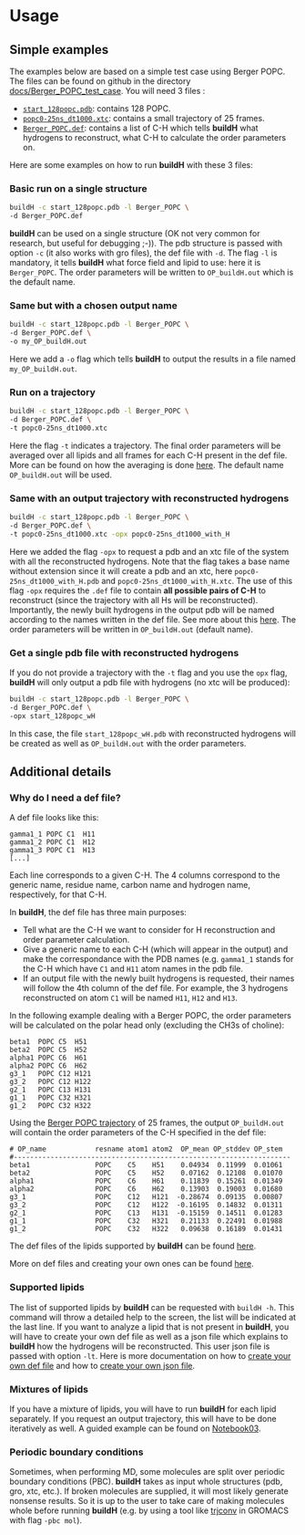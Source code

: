 # Usage


## Simple examples

The examples below are based on a simple test case using Berger POPC. The files can be found on github in the directory [docs/Berger_POPC_test_case](https://github.com/patrickfuchs/buildH/tree/master/docs/Berger_POPC_test_case). You will need 3 files :

- [`start_128popc.pdb`](https://github.com/patrickfuchs/buildH/blob/master/docs/Berger_POPC_test_case/start_128popc.pdb): contains 128 POPC.
- [`popc0-25ns_dt1000.xtc`](https://github.com/patrickfuchs/buildH/blob/master/docs/Berger_POPC_test_case/popc0-25ns_dt1000.xtc): contains a small trajectory of 25 frames.
- [`Berger_POPC.def`](https://github.com/patrickfuchs/buildH/blob/master/docs/Berger_POPC_test_case/Berger_POPC.def): contains a list of C-H which tells **buildH** what hydrogens to reconstruct, what C-H to calculate the order parameters on.


Here are some examples on how to run **buildH** with these 3 files:

### Basic run on a single structure

```bash
buildH -c start_128popc.pdb -l Berger_POPC \
-d Berger_POPC.def
```

**buildH** can be used on a single structure (OK not very common for research, but useful for debugging ;-)). The pdb structure is passed with option `-c` (it also works with gro files), the def file with `-d`. The flag `-l` is mandatory, it tells **buildH** what force field and lipid to use: here it is `Berger_POPC`. The order parameters will be written to `OP_buildH.out` which is the default name.

### Same but with a chosen output name

```bash
buildH -c start_128popc.pdb -l Berger_POPC \
-d Berger_POPC.def \
-o my_OP_buildH.out
```

Here we add a `-o` flag which tells **buildH** to output the results in a file named `my_OP_buildH.out`.

### Run on a trajectory

```bash
buildH -c start_128popc.pdb -l Berger_POPC \
-d Berger_POPC.def \
-t popc0-25ns_dt1000.xtc
```

Here the flag `-t` indicates a trajectory. The final order parameters will be averaged over all lipids and all frames for each C-H present in the def file. More can be found on how the averaging is done [here](order_parameter.md). The default name `OP_buildH.out` will be used.

### Same with an output trajectory with reconstructed hydrogens

```bash
buildH -c start_128popc.pdb -l Berger_POPC \
-d Berger_POPC.def \
-t popc0-25ns_dt1000.xtc -opx popc0-25ns_dt1000_with_H
```

Here we added the flag `-opx` to request a pdb and an xtc file of the system with all the reconstructed hydrogens. Note that the flag takes a base name without extension since it will create a pdb and an xtc, here `popc0-25ns_dt1000_with_H.pdb` and `popc0-25ns_dt1000_with_H.xtc`. The use of this flag `-opx` requires the `.def` file to contain **all possible pairs of C-H** to reconstruct (since the trajectory with all Hs will be reconstructed). Importantly, the newly built hydrogens in the output pdb will be named according to the names written in the def file. See more about this [here](def_format.md). The order parameters will be written in `OP_buildH.out` (default name).

### Get a single pdb file with reconstructed hydrogens

If you do not provide a trajectory with the `-t` flag and you use the `opx` flag, **buildH** will only output a pdb file with hydrogens (no xtc will be produced):

```bash
buildH -c start_128popc.pdb -l Berger_POPC \
-d Berger_POPC.def \
-opx start_128popc_wH
```

In this case, the file `start_128popc_wH.pdb` with reconstructed hydrogens will be created as well as `OP_buildH.out` with the order parameters.

## Additional details

### Why do I need a def file?

A def file looks like this:

```
gamma1_1 POPC C1  H11
gamma1_2 POPC C1  H12
gamma1_3 POPC C1  H13
[...]
```

Each line corresponds to a given C-H. The 4 columns correspond to the generic name, residue name, carbon name and hydrogen name, respectively, for that C-H.

In **buildH**, the def file has three main purposes:

- Tell what are the C-H we want to consider for H reconstruction and order parameter calculation.
- Give a generic name to each C-H (which will appear in the output) and make the correspondance with the PDB names (e.g. `gamma1_1` stands for the C-H which have `C1` and `H11` atom names in the pdb file.
- If an output file with the newly built hydrogens is requested, their names will follow the 4th column of the def file. For example, the 3 hydrogens reconstructed on atom `C1` will be named `H11`, `H12` and `H13`.


In the following example dealing with a Berger POPC, the order parameters will be calculated on the polar head only (excluding the CH3s of choline):

```
beta1  POPC C5  H51
beta2  POPC C5  H52
alpha1 POPC C6  H61
alpha2 POPC C6  H62
g3_1   POPC C12 H121
g3_2   POPC C12 H122
g2_1   POPC C13 H131
g1_1   POPC C32 H321
g1_2   POPC C32 H322
```

Using the [Berger POPC trajectory](https://github.com/patrickfuchs/buildH/tree/master/docs/Berger_POPC_test_case) of 25 frames, the output `OP_buildH.out` will contain the order parameters of the C-H specified in the def file:

```
# OP_name            resname atom1 atom2  OP_mean OP_stddev OP_stem
#--------------------------------------------------------------------
beta1                POPC    C5    H51    0.04934  0.11999  0.01061
beta2                POPC    C5    H52    0.07162  0.12108  0.01070
alpha1               POPC    C6    H61    0.11839  0.15261  0.01349
alpha2               POPC    C6    H62    0.13903  0.19003  0.01680
g3_1                 POPC    C12   H121  -0.28674  0.09135  0.00807
g3_2                 POPC    C12   H122  -0.16195  0.14832  0.01311
g2_1                 POPC    C13   H131  -0.15159  0.14511  0.01283
g1_1                 POPC    C32   H321   0.21133  0.22491  0.01988
g1_2                 POPC    C32   H322   0.09638  0.16189  0.01431
```

The def files of the lipids supported by **buildH** can be found [here](https://github.com/patrickfuchs/buildH/tree/master/def_files).

More on def files and creating your own ones can be found [here](def_format.md).

### Supported lipids

The list of supported lipids by **buildH** can be requested with `buildH -h`. This command will throw a detailed help to the screen, the list will be indicated at the last line. If you want to analyze a lipid that is not present in **buildH**, you will have to create your own def file as well as a json file which explains to **buildH** how the hydrogens will be reconstructed. This user json file is passed with option `-lt`. Here is more documentation on how to [create your own def file](def_format.md) and how to [create your own json file](json_format.md).

### Mixtures of lipids

If you have a mixture of lipids, you will have to run **buildH** for each lipid separately. If you request an output trajectory, this will have to be done iteratively as well. A guided example can be found on [Notebook03](https://buildh.readthedocs.io/en/latest/notebooks/Notebook_03_buildH_mixture.html).


### Periodic boundary conditions

Sometimes, when performing MD, some molecules are split over periodic boundary conditions (PBC). **buildH** takes as input whole structures (pdb, gro, xtc, etc.). If broken molecules are supplied, it will most likely generate nonsense results. So it is up to the user to take care of making molecules whole before running **buildH** (e.g. by using a tool like [trjconv](https://manual.gromacs.org/current/onlinehelp/gmx-trjconv.html) in GROMACS with flag `-pbc mol`).
